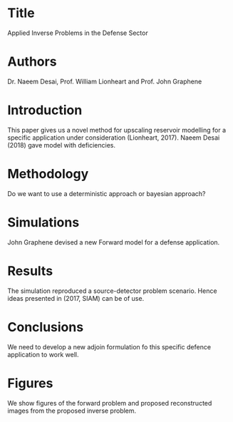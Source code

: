 # Title 
Applied Inverse Problems in the Defense Sector

# Authors  
Dr. Naeem Desai, Prof. William Lionheart and Prof. John Graphene

# Introduction
This paper gives us a novel method for upscaling reservoir modelling for a specific application under consideration (Lionheart, 2017). Naeem Desai (2018) gave model with deficiencies.

# Methodology
Do we want to use a deterministic approach or bayesian approach?

# Simulations
John Graphene devised a new Forward model for a defense application. 

# Results
The simulation reproduced a source-detector problem scenario. Hence ideas presented in (2017, SIAM) can be of use.

# Conclusions
We need to develop a new adjoin formulation fo this specific defence application to work well.

# Figures
We show figures of the forward problem and proposed reconstructed images from the proposed inverse problem.


